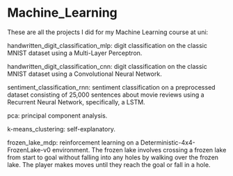 # Machine_Learning
These are all the projects I did for my Machine Learning course at uni:

handwritten_digit_classification_mlp: digit classification on the classic MNIST dataset using a Multi-Layer Perceptron.

handwritten_digit_classification_cnn: digit classification on the classic MNIST dataset using a Convolutional Neural Network.

sentiment_classification_rnn: sentiment classification on a preprocessed dataset consisting of 25,000 sentences about movie reviews using a Recurrent Neural Network, specifically, a LSTM.

pca: principal component analysis.

k-means_clustering: self-explanatory.

frozen_lake_mdp: reinforcement learning on a Deterministic-4x4-FrozenLake-v0 environment. The frozen lake involves crossing a frozen lake from start to goal without falling into any holes by walking over the
frozen lake. The player makes moves until they reach the goal or fall in a hole.
